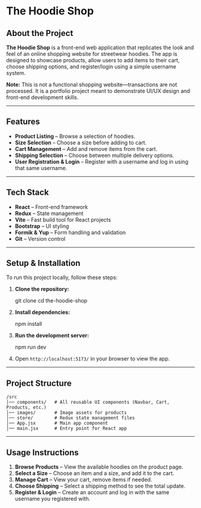 # The Hoodie Shop

## About the Project

**The Hoodie Shop** is a front-end web application that replicates the look and feel of an online shopping website for streetwear hoodies. The app is designed to showcase products, allow users to add items to their cart, choose shipping options, and register/login using a simple username system.

**Note:** This is not a functional shopping website—transactions are not processed. It is a portfolio project meant to demonstrate UI/UX design and front-end development skills.

---

## Features

- **Product Listing** – Browse a selection of hoodies.
- **Size Selection** – Choose a size before adding to cart.
- **Cart Management** – Add and remove items from the cart.
- **Shipping Selection** – Choose between multiple delivery options.
- **User Registration & Login** – Register with a username and log in using that same username.

---

## Tech Stack

- **React** – Front-end framework
- **Redux** – State management
- **Vite** – Fast build tool for React projects
- **Bootstrap** – UI styling
- **Formik & Yup** – Form handling and validation
- **Git** – Version control

---

## Setup & Installation

To run this project locally, follow these steps:

1. **Clone the repository:**

   git clone <your-repo-link>
   cd the-hoodie-shop

2. **Install dependencies:**

   npm install

3. **Run the development server:**

   npm run dev

4. Open `http://localhost:5173/` in your browser to view the app.

---

## Project Structure

```
/src
│── components/   # All reusable UI components (Navbar, Cart, Products, etc.)
│── images/       # Image assets for products
│── store/        # Redux state management files
│── App.jsx       # Main app component
│── main.jsx      # Entry point for React app
```

---

## Usage Instructions

1. **Browse Products** – View the available hoodies on the product page.
2. **Select a Size** – Choose an item and a size, and add it to the cart.
3. **Manage Cart** – View your cart, remove items if needed.
4. **Choose Shipping** – Select a shipping method to see the total update.
5. **Register & Login** – Create an account and log in with the same username you registered with.
